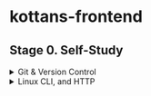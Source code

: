 # kottans-frontend

## Stage 0. Self-Study
<details>
<summary>Git & Version Control</summary> 


**Git - version control tool.**

Version control is like a save point in the game.

3 most popular version control tools:

- Git (distributed version control system)
- Subversion
- Mercurial

There are 2 different categories:
- _Centralized model_ (one computer hosts the project and every interaction must go through this computer)
- _Distributed model_ (no central repository of info, each dev has a complete copy on their computer)

3 main commands:
```$ git init```
```$ git clone```
```$ git status```


```ls``` - used to list files and directories

```mkdir``` - used to create a new directory

```cd``` - used to change directories

```rm``` - used to remove files and directories

```$ git log``` - is used to display all of the commits of a repository

```$ git log --oneline``` _(все те саме що і при git log тільки візуально покаже вкорочену версію)_

-----------------

## Branches
```$ git tag``` _(створити тег, можна і на древній коміт)_

🔥 ```$ git branch``` _(показати усі вітки і яка зараз вітка активна, for example → *master)_

```$ git branch name_of_new_branch```  _(створити нову вітку)_

```$ git checkout name_of_the_branch``` _(переключитися на іншу вітку)_

🔥  ``$ git checkout -b name_of_the_branch`` _(створить нову вітку і перейде в неї = git checkout)_

```$ git branch -d name_of_the_branch``` _(видалити вітку: можна зробити лише тоді коли ти на іншій вітці, і якщо там немає змін які не закомічені в іншу гілку)_

```$ git branch -D name_of_the_branch``` _(дозволить видалити бренч навіть якщо там є зміни які ніде не були закомічені)_

Running ```git checkout``` command will:
- remove all files and directories from the Working Directory that Git is tracking;
- go into the repository and pull out all of the files and directories of the commit that the branch points to;

## Merges
```
$ git merge <other-branch>
```

There are two types of merges:

- **Fast-forward merge** – the branch being merged in must be ahead of the checked out branch. The checked out branch's pointer will just be moved forward to point to the same commit as the other branch.

- **Regular merge:**
    - two divergent branches are combined
    - a merge commit is created
  
```$ git log --oneline --decorate --graph --all``` _(покаже усі бренчі і відвітвлення)_

```$ git branch name_of_a_new_branch SHA``` _(створить вітку від певного коміту)_

🔥 ``$ git commit -a -m "short desr"`` _(одночаcно додає в stage index ``-add``, комітить і добавляє коментар ``-message``)_

```$ git commit --amend``` _(дозволяє змінити/виправити тайтл останнього коміту або оновити останній комміт (замість створення нового))_

```$ git revert <SHA-of-commit-to-revert>``` _(для скасування попередньо зробленого коміту)_

```$ git reset <reference-to-commit>```


``` $ git reset``` can be used to:

- move the HEAD and current branch pointer to the referenced commit
- erase commits
- move committed changes to the staging index
- unstage committed changes


**Git Reset's Flags**
```
$ git reset
```


`````--mixed ````` _(by default і поверне його у Working Directory. Можна робити зміни, але SHA вже буде іншим навіть якщо контент не зміниться)_

`````--soft````` _(поверне на Staging Index i SHA буде іншим)_

`````--hard````` _(видалить коміт ! )_
## Relative Commit References

``X~n`` means: The nth ancestor of X.

``X^`` means: The parent of X. This is equivalent to X~1.

If ``X`` has more than one parent, one needs to distinguish between them when using the ``^`` notation.
So X^1 would be the first parent, X^2 would be the second parent, and so on. X^ is equivalent to X^1 (and also equivalent to X~1).


## Backup Branch 💡

Remember that using the ``git reset`` command will _erase commits from the current branch_. 

> Note: So if you want to follow along with all the resetting stuff that's coming up, you'll need to create a branch on the current commit that you can use as a backup.


    $ git branch backup
 </details>

<details>
<summary>Linux CLI, and HTTP</summary>

### Linux
``chmod`` - change premission mode

``cat`` - concatenate

``cd`` - change directory

``mkdir`` - make directory

``rmdir`` - remove empty directory

``rm -r <name_of_directory>`` - remove directory even if it has some file

``mv`` - move or rename

``pwd`` - print current working directory

``*``  - all files

``finger`` - show user info

``find`` - find files

``df`` - disk free - to check how much space in the system

``ps``- process status

``ps aux`` - show all processes

``grep`` - to find patterns in data

``kill -9 <name_of_the_process>`` - kill immediately 

### HTTP
HTTP Request Verbs
- GET (fetch)
- POST (create)
- PUT (update)
- DELETE

#### HTTP Requests
- **request** line (what is being requested)
- **headers** (additional info about message, request, communication format)
- **body** (optional): (the content of the request)

#### HTTP Responses
- **status line** (includes a status code for example, code 200)
- **headers** (additional info about the response, for ex, content type or information about the server)
- **body** (optional): the content of the response. For ex, HTML content of a requested web page)

#### Status Codes
``1xx``: Informational Messages

``2xx``: Successful (``200 OK``)

``3xx``: Redirection (``303 See Other``)

``4xx``: Client Error (``404 Not Found``)

``5xx:`` Server Error (``500 Internal Server Error``)

### HTTP Connections
A connection must be established between the client and server before they can communicate with each other.

**Persistent Connections**

HTTP/1.1 introduced persistent connections, long-lived connections that stay open until the client closes them. Persistent connections are the default in HTTP/1.1
To achieve this, HTTP/1.1 keeps TCP connections open, even after a transaction is complete. The existing connection will be reused for future references. This is known as a persistent connection.

**Parallel Connections**

In addition to persistent connections, browsers/clients also employ a technique, called parallel connections, to minimize network delays. The age-old concept of parallel connections involves creating a pool of connections (generally capped at six connections). If there are six assets that the client needs to download from a website, the client makes six parallel connections to download those assets, resulting in a faster turnaround.

### HTTP Authentication

The server must know who a user is in order to provide that functionality.
There are a few different ways a server can collect this information, and most websites use a hybrid of these approaches:

**Request headers**: From, Referer, and User-Agent

**Client-IP**: the IP address of the client.

**Fat URLs**: storing the state of the current user by modifying the URL and redirecting to a different URL on each click; each click essentially accumulates state.

**Cookies**: the most popular and non-intrusive approach.

#### Basic Authentication

In Basic Authentication, the server initially denies the client's request with a WWW-Authenticate response header and a 401 Unauthorized  code. On seeing this header, the browser displays a login dialog, prompting for a username and password.

- **Tackling the 401 Unauthorised Response**

The 401 error occurs when a client request was not successfully completed. The request failed because important authentication credentials were not present in the request.

- **Authorisation Header**

Another commonly used method for sending client identity information to the server is through the Authorisation header.

- **Authentication Using Cookies**

Cookies allow the server to attach arbitrary information for outgoing responses via the Set-Cookie response header. A cookie is set with one or more name=value pairs separated by a semicolon (;), as in Set-Cookie: session-id=12345ABC; username=semka.

#### Digest Authentication

**From Client**: Digest Authentication does not transfer a password to the server.

**At Server**: The algorithm used to build the hash is used by the server to decode the password and username.

### HTTP Caching

Types of Caching:

1. **Public cashe**: stores the server response for multiple users.

2. **Private cashe**: limited to a single user. The resource would be stored in the user's browser.

Keeping the content fresh and up-to-date is one of the primary responsibilities of the cache. To keep the cached copy consistent with the server, HTTP provides some simple mechanisms, namely _Document Expiration_ and _Server Revalidation_.

#### Document Expiration

HTTP allows an origin-server to attach an expiration date to each document using the Cache-Control and Expires response headers. This helps the client and other cache servers know how long a document is valid and fresh.

``Expires`` is an older HTTP/1.0 response header that specifies the value as an absolute date.

``Cache-Control: max-age=<s>`` header where ``max-age`` is a relative age, specified in seconds, from the time the response was created. 
Thus if a document should expire after one day, the expiration header should be ``Cache-Control: max-age=86400``.

#### Server Revalidation

Once a cached document expires, the cache must revalidate with the server to check if the document has changed.
Just because a cached copy has expired doesn't mean that the server actually has newer content.

## HTTPS

The HTTPS protocol provides a secure connection on the web.
HTTPS's secure component involves inserting a layer of encryption/decryption between HTTP and TCP. This is the Secure Sockets Layer (SSL) or the improved Transport Layer Security (TLS).

HTTPS uses the SSL or TLS to encrypt the entire communication between the client and the server. This makes sure that the client is connected only to the right server. Also, it verifies that the data is transferred only to the intended server.


</details>





